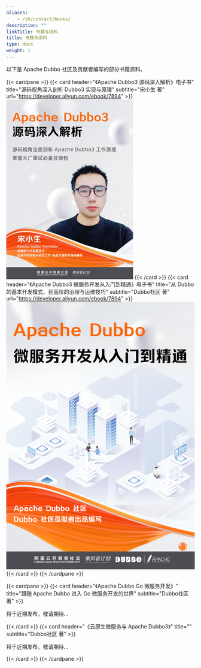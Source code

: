 ```yaml
---
aliases:
    - /zh/contact/books/
description: ""
linkTitle: 书籍与资料
title: 书籍与资料
type: docs
weight: 1
---
```



以下是 Apache Dubbo 社区及贡献者编写的部分书籍资料。

{{< cardpane >}}
{{< card header="《Apache Dubbo3 源码深入解析》电子书" title="源码视角深入剖析 Dubbo3 实现与原理" subtitle="宋小生 著" url="https://developer.aliyun.com/ebook/7894" >}}
![Apache Dubbo3 源码深入解析](/imgs/contacts/book-source-code.jpg)
{{< /card >}}
{{< card header="《Apache Dubbo3 微服务开发从入门到精通》电子书" title="从 Dubbo 的基本开发模式、到高阶的治理与运维技巧" subtitle="Dubbo社区 著" url="https://developer.aliyun.com/ebook/7894" >}}
![Apache Dubbo3 源码深入解析](/imgs/contacts/book-microservice-explained.jpg)
{{< /card >}}
{{< /cardpane >}}

{{< cardpane >}}
{{< card header="《Apache Dubbo Go 微服务开发》" title="跟随 Apache Dubbo 进入 Go 微服务开发的世界" subtitle="Dubbo社区 著" >}}
<p class="mt-5">
将于近期发布，敬请期待...
</p>
{{< /card >}}
{{< card header="《云原生微服务与 Apache Dubbo3》" title="" subtitle="Dubbo社区 著" >}}
<p class="mt-5">
将于近期发布，敬请期待...
</p>
{{< /card >}}
{{< /cardpane >}}